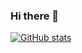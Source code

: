 ### Hi there 👋
[![GitHub stats](https://github-readme-stats.vercel.app/api?username=hero007noob&count_private=true&show_icons=true&line_height=21&theme=onedark)](https://github.com/hero007noob/github-readme-stats)
<!--
**hero007noob/hero007noob** is a ✨ _special_ ✨ repository because its `README.md` (this file) appears on your GitHub profile.

Here are some ideas to get you started:

- 🔭 I’m currently working on ...
- 🌱 I’m currently learning ...
- 👯 I’m looking to collaborate on ...
- 🤔 I’m looking for help with ...
- 💬 Ask me about ...
- 📫 How to reach me: ...
- 😄 Pronouns: ...
- ⚡ Fun fact: ...
-->

